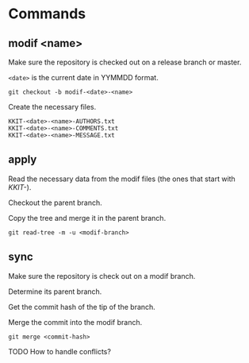 # Commands

## modif \<name>

Make sure the repository is checked out on a release branch or master.

`<date>` is the current date in YYMMDD format.

```
git checkout -b modif-<date>-<name>
```

Create the necessary files.

```
KKIT-<date>-<name>-AUTHORS.txt
KKIT-<date>-<name>-COMMENTS.txt
KKIT-<date>-<name>-MESSAGE.txt
```

## apply

Read the necessary data from the modif files (the ones that start with *KKIT-*).

Checkout the parent branch.

Copy the tree and merge it in the parent branch.

```
git read-tree -m -u <modif-branch>
```

## sync

Make sure the repository is check out on a modif branch.

Determine its parent branch.

Get the commit hash of the tip of the branch.

Merge the commit into the modif branch.

```
git merge <commit-hash>
```

TODO How to handle conflicts?
